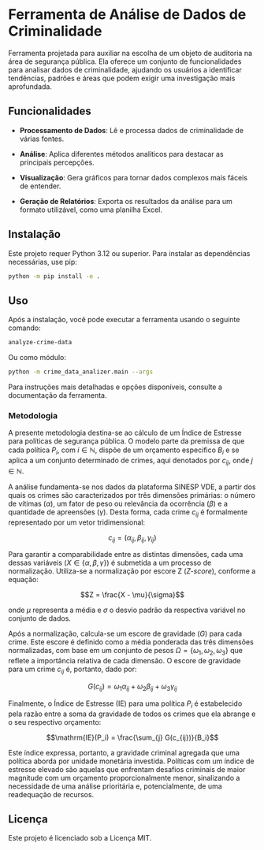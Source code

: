 # Ferramenta de Análise de Dados de Criminalidade

Ferramenta projetada para auxiliar na escolha de um objeto de auditoria na área de segurança pública. Ela oferece um conjunto de funcionalidades para analisar dados de criminalidade, ajudando os usuários a identificar tendências, padrões e áreas que podem exigir uma investigação mais aprofundada.

## Funcionalidades

-   **Processamento de Dados**: Lê e processa dados de criminalidade de várias fontes.

-   **Análise**: Aplica diferentes métodos analíticos para destacar as principais percepções.

-   **Visualização**: Gera gráficos para tornar dados complexos mais fáceis de entender.

-   **Geração de Relatórios**: Exporta os resultados da análise para um formato utilizável, como uma planilha Excel.

## Instalação

Este projeto requer Python 3.12 ou superior. Para instalar as dependências necessárias, use pip:

```bash
python -m pip install -e .
```

## Uso

Após a instalação, você pode executar a ferramenta usando o seguinte comando:

```bash
analyze-crime-data
```

Ou como módulo:
```bash
python -m crime_data_analizer.main --args
```

Para instruções mais detalhadas e opções disponíveis, consulte a documentação da ferramenta.

### **Metodologia**

A presente metodologia destina-se ao cálculo de um Índice de Estresse para políticas de segurança pública. O modelo parte da premissa de que cada política $P_i$, com $i \in \mathbb{N}$, dispõe de um orçamento específico $B_i$ e se aplica a um conjunto determinado de crimes, aqui denotados por $c_{ij}$, onde $j \in \mathbb{N}$.

A análise fundamenta-se nos dados da plataforma SINESP VDE, a partir dos quais os crimes são caracterizados por três dimensões primárias: o número de vítimas ($\alpha$), um fator de peso ou relevância da ocorrência ($\beta$) e a quantidade de apreensões ($\gamma$). Desta forma, cada crime $c_{ij}$ é formalmente representado por um vetor tridimensional:

$$c_{ij} = (\alpha_{ij}, \beta_{ij}, \gamma_{ij})$$

Para garantir a comparabilidade entre as distintas dimensões, cada uma dessas variáveis ($X \in \{\alpha, \beta, \gamma\}$) é submetida a um processo de normalização. Utiliza-se a normalização por escore Z (*Z-score*), conforme a equação:

$$Z = \frac{X - \mu}{\sigma}$$

onde $\mu$ representa a média e $\sigma$ o desvio padrão da respectiva variável no conjunto de dados.

Após a normalização, calcula-se um escore de gravidade ($G$) para cada crime. Este escore é definido como a média ponderada das três dimensões normalizadas, com base em um conjunto de pesos $\Omega = \{\omega_1, \omega_2, \omega_3\}$ que reflete a importância relativa de cada dimensão. O escore de gravidade para um crime $c_{ij}$ é, portanto, dado por:

$$G(c_{ij}) = \omega_1 \alpha_{ij} + \omega_2 \beta_{ij} + \omega_3 \gamma_{ij}$$

Finalmente, o Índice de Estresse ($\mathrm{IE}$) para uma política $P_i$ é estabelecido pela razão entre a soma da gravidade de todos os crimes que ela abrange e o seu respectivo orçamento:

$$\mathrm{IE}(P_i) = \frac{\sum_{j} G(c_{ij})}{B_i}$$

Este índice expressa, portanto, a gravidade criminal agregada que uma política aborda por unidade monetária investida. Políticas com um índice de estresse elevado são aquelas que enfrentam desafios criminais de maior magnitude com um orçamento proporcionalmente menor, sinalizando a necessidade de uma análise prioritária e, potencialmente, de uma readequação de recursos.

## Licença

Este projeto é licenciado sob a Licença MIT.
